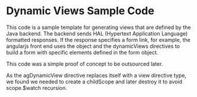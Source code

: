 # Dynamic Views Sample Code
This code is a sample template for generating views that are defined by the Java backend. The backend sends HAL (Hypertext Application Language) formatted responses. If the response specifies a form link, for example, the angularjs front end uses the object and the dynamicViews directives to build a form with specific elements defined in the form object.

This code was a simple proof of concept to be outsourced later.

As the agDynamicView directive replaces itself with a view directive type, we found we needed to create a childScope and later destroy it to avoid scope.$watch recursion.